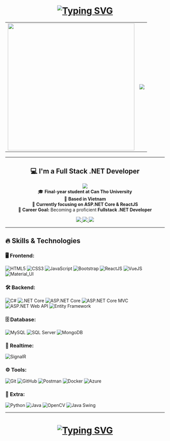 <h1 align="center">
  <a href="#"> 
    <img src="https://readme-typing-svg.herokuapp.com?font=JetBrains+Mono&size=30&pause=1000&color=36BCF7&center=true&vCenter=true&width=800&lines=%F0%9F%91%8B+HELLO%2C+I'M+DUC+TAI!&repeat=true" alt="Typing SVG" />
  </a>
</h1>
  
<table align="center">
  <tr>
    <td>
      <img src="https://media3.giphy.com/media/v1.Y2lkPTc5MGI3NjExeHA0ZjZqMHN1czlxM2RmMTMzMnZnNTVwYmFiNmd1aHdzNHhscXc5YyZlcD12MV9pbnRlcm5hbF9naWZfYnlfaWQmY3Q9Zw/p4NLw3I4U0idi/giphy.gif" width="400" />
    </td>
    <td align="center"> 
      <p align="center">
        <img src="https://github-readme-stats.vercel.app/api/top-langs/?username=itsductai&layout=compact&theme=dark&cache_seconds=3600" />
      </p>
    </td>
  </tr>
</table>

---

<h2 align="center">💻 I'm a Full Stack .NET Developer</h2>
<p align="center">
  <img src="https://komarev.com/ghpvc/?username=itsductai&label=Total+Profile+Views&color=blue&style=flat" /><br>
  🎓 <strong>Final-year student at Can Tho University</strong><br>
  📍 <strong>Based in Vietnam</strong><br>
  🚀 <strong>Currently focusing on ASP.NET Core & ReactJS</strong><br>
  🎯 <strong>Career Goal:</strong> Becoming a proficient <strong>Fullstack .NET Developer</strong><br>
</p>

<p align="center">
  <a href="mailto:ductaaii.2002@gmail.com">
    <img src="https://img.shields.io/badge/Gmail-D14836?style=flat&logo=gmail&logoColor=white" />
  </a>
  <a href="https://www.linkedin.com/in/ductai-nguyen1612/">
    <img src="https://img.shields.io/badge/LinkedIn-0077B5?style=flat&logo=linkedin&logoColor=white" />
  </a>
  <a href="https://yourportfolio.com">
    <img src="https://img.shields.io/badge/Portfolio-24292E?style=flat&logo=githubpages&logoColor=white" />
  </a>
</p>

---

## 🔥 Skills & Technologies

### 🖥️ Frontend:
![HTML5](https://img.shields.io/badge/-HTML5-E34F26?style=flat&logo=html5&logoColor=white)
![CSS3](https://img.shields.io/badge/-CSS3-1572B6?style=flat&logo=css3&logoColor=white)
![JavaScript](https://img.shields.io/badge/-JavaScript-F7DF1E?style=flat&logo=javascript&logoColor=black)
![Bootstrap](https://img.shields.io/badge/-Bootstrap-7952B3?style=flat&logo=bootstrap&logoColor=white)
![ReactJS](https://img.shields.io/badge/-ReactJS-61DAFB?style=flat&logo=react&logoColor=black)
![VueJS](https://img.shields.io/badge/-VueJS-4FC08D?style=flat&logo=vue.js&logoColor=white)
![Material_UI](https://img.shields.io/badge/-Material_UI-0081CB?style=flat&logo=mui&logoColor=white)

### 🛠 Backend:
![C#](https://img.shields.io/badge/-C%23-239120?style=flat&logo=c-sharp&logoColor=white)
![.NET Core](https://img.shields.io/badge/-.NET_Core-5C2D91?style=flat&logo=dotnet&logoColor=white)
![ASP.NET Core](https://img.shields.io/badge/-ASP.NET_Core-5C2D91?style=flat&logo=dotnet&logoColor=white)
![ASP.NET Core MVC](https://img.shields.io/badge/-ASP.NET_Core_MVC-5C2D91?style=flat&logo=dotnet&logoColor=white)
![ASP.NET Web API](https://img.shields.io/badge/-ASP.NET_Web_API-5C2D91?style=flat&logo=dotnet&logoColor=white)
![Entity Framework](https://img.shields.io/badge/-Entity_Framework-5C2D91?style=flat&logo=dotnet&logoColor=white)

### 🗄 Database:
![MySQL](https://img.shields.io/badge/-MySQL-4479A1?style=flat&logo=mysql&logoColor=white)
![SQL Server](https://img.shields.io/badge/-SQL_Server-CC2927?style=flat&logo=microsoft-sql-server&logoColor=white)
![MongoDB](https://img.shields.io/badge/-MongoDB-47A248?style=flat&logo=mongodb&logoColor=white)

### 🔄 Realtime:
![SignalR](https://img.shields.io/badge/-SignalR-0088CC?style=flat&logo=microsoft&logoColor=white)

### ⚙️ Tools:
![Git](https://img.shields.io/badge/-Git-F05032?style=flat&logo=git&logoColor=white)
![GitHub](https://img.shields.io/badge/-GitHub-181717?style=flat&logo=github&logoColor=white)
![Postman](https://img.shields.io/badge/-Postman-FF6C37?style=flat&logo=postman&logoColor=white)
![Docker](https://img.shields.io/badge/-Docker-2496ED?style=flat&logo=docker&logoColor=white)
![Azure](https://img.shields.io/badge/-Azure-0078D4?style=flat&logo=microsoft-azure&logoColor=white)

### 🎯 Extra:
![Python](https://img.shields.io/badge/-Python-3776AB?style=flat&logo=python&logoColor=white)
![Java](https://img.shields.io/badge/-Java-007396?style=flat&logo=java&logoColor=white)
![OpenCV](https://img.shields.io/badge/-OpenCV-5C3EE8?style=flat&logo=opencv&logoColor=white)
![Java Swing](https://img.shields.io/badge/-Java_Swing-007396?style=flat&logo=java&logoColor=white)

---

<h1 align="center">
  <a href="#"> 
    <img src="https://readme-typing-svg.herokuapp.com?font=JetBrains+Mono&size=30&pause=1000&color=36BCF7&center=true&vCenter=true&width=800&lines=<3+THANK+YOU+FOR+VISITING!&repeat=true" alt="Typing SVG" />
  </a>
</h1>

